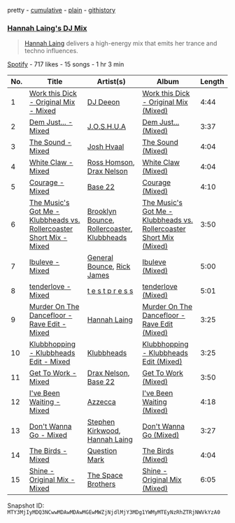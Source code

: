 pretty - [cumulative](/playlists/cumulative/37i9dQZF1DXdIfKnZu3eDU.md) - [plain](/playlists/plain/37i9dQZF1DXdIfKnZu3eDU) - [githistory](https://github.githistory.xyz/mackorone/spotify-playlist-archive/blob/main/playlists/plain/37i9dQZF1DXdIfKnZu3eDU)

### [Hannah Laing's DJ Mix](https://open.spotify.com/playlist/37i9dQZF1DXdIfKnZu3eDU)

> <a href="spotify:artist:1QEd635szhierW6gzRiS1o">Hannah Laing</a> delivers a high\-energy mix that emits her trance and techno influences.

[Spotify](https://open.spotify.com/user/spotify) - 717 likes - 15 songs - 1 hr 3 min

| No. | Title | Artist(s) | Album | Length |
|---|---|---|---|---|
| 1 | [Work this Dick \- Original Mix \- Mixed](https://open.spotify.com/track/2u9sIRO42nyeIi13qi97sR) | [DJ Deeon](https://open.spotify.com/artist/5wY9R35VmZOg7NxQvKJXdH) | [Work this Dick \- Original Mix \(Mixed\)](https://open.spotify.com/album/5UfoaY40KlJ9bLjuOd9JVf) | 4:44 |
| 2 | [Dem Just..\. \- Mixed](https://open.spotify.com/track/7wzxNMgvhMqWjSBijazv21) | [J.O.S.H.U.A](https://open.spotify.com/artist/5KfmpiHjpiuioMiGZrG5UI) | [Dem Just..\. \(Mixed\)](https://open.spotify.com/album/0gPfnrY31sBvK8dxXB34eV) | 3:37 |
| 3 | [The Sound \- Mixed](https://open.spotify.com/track/0NoJYtVIMGrTYYsdzJD0Ff) | [Josh Hvaal](https://open.spotify.com/artist/2PgkUTvQC1o1ybSkoJ1axn) | [The Sound \(Mixed\)](https://open.spotify.com/album/3plTiDbwPUjaUBzHiDn71k) | 4:04 |
| 4 | [White Claw \- Mixed](https://open.spotify.com/track/5HU3RJxbRzRf2OjxxBITPa) | [Ross Homson](https://open.spotify.com/artist/1Ju1dQvlmVArB0dZ4XNbev), [Drax Nelson](https://open.spotify.com/artist/4FqzXwtV1i251Pl8aIoaQO) | [White Claw \(Mixed\)](https://open.spotify.com/album/0soRl8DuzFtDGK12YIBJwX) | 4:04 |
| 5 | [Courage \- Mixed](https://open.spotify.com/track/2XmMfPEnLQGfamBHoHNnJb) | [Base 22](https://open.spotify.com/artist/7k50lPPKLkbKIpYAGKaOxc) | [Courage \(Mixed\)](https://open.spotify.com/album/5uBuoPZ340aHSHGRbqNcFS) | 4:10 |
| 6 | [The Music's Got Me \- Klubbheads vs\. Rollercoaster Short Mix \- Mixed](https://open.spotify.com/track/2mgcvLHSLLDcALqrozAmlg) | [Brooklyn Bounce](https://open.spotify.com/artist/6vdgAccr11YvDg9pEj6gOZ), [Rollercoaster](https://open.spotify.com/artist/6znlp6eyARykI2zjw8HSxM), [Klubbheads](https://open.spotify.com/artist/2j9KNQNo5B2mQ1isoa0eIe) | [The Music's Got Me \- Klubbheads vs\. Rollercoaster Short Mix \(Mixed\)](https://open.spotify.com/album/607pNFhhU9YQEDaxAafdUb) | 3:50 |
| 7 | [Ibuleve \- Mixed](https://open.spotify.com/track/6WxsPx5sTx3N8JqJMNWW32) | [General Bounce](https://open.spotify.com/artist/1NLAHihikChxVp5SBVNZeK), [Rick James](https://open.spotify.com/artist/0FrpdcVlJQqibaz5HfBUrL) | [Ibuleve \(Mixed\)](https://open.spotify.com/album/3T6ftaAaQRraSBIEx1uiE4) | 5:00 |
| 8 | [tenderlove \- Mixed](https://open.spotify.com/track/77uE9wtXmjLJkFCuNpUlVF) | [t e s t p r e s s](https://open.spotify.com/artist/4udW3rcRXEmwm706eR5h8u) | [tenderlove \(Mixed\)](https://open.spotify.com/album/2lo09pEuWIU8xFLiYVJUqq) | 5:01 |
| 9 | [Murder On The Dancefloor \- Rave Edit \- Mixed](https://open.spotify.com/track/1k14ZTJgvCKeF7pibJdNFX) | [Hannah Laing](https://open.spotify.com/artist/1QEd635szhierW6gzRiS1o) | [Murder On The Dancefloor \- Rave Edit \(Mixed\)](https://open.spotify.com/album/5Y8yAB1Y2XkFLmnME1Ww1d) | 3:25 |
| 10 | [Klubbhopping \- Klubbheads Edit \- Mixed](https://open.spotify.com/track/5XHGgUv86kL9G8EDfhjNSg) | [Klubbheads](https://open.spotify.com/artist/2j9KNQNo5B2mQ1isoa0eIe) | [Klubbhopping \- Klubbheads Edit \(Mixed\)](https://open.spotify.com/album/1whF4thL0TxLotdoPNLp4c) | 3:25 |
| 11 | [Get To Work \- Mixed](https://open.spotify.com/track/0kaSi72G6QsrfogKwVVxwY) | [Drax Nelson](https://open.spotify.com/artist/4FqzXwtV1i251Pl8aIoaQO), [Base 22](https://open.spotify.com/artist/7k50lPPKLkbKIpYAGKaOxc) | [Get To Work \(Mixed\)](https://open.spotify.com/album/2qKIbKINFTj2d0mwhxcCNW) | 3:50 |
| 12 | [I've Been Waiting \- Mixed](https://open.spotify.com/track/1ZO3OAUaqssC3YlBTL9fwc) | [Azzecca](https://open.spotify.com/artist/2k5DY2QDU3kBi5DX7OQlWj) | [I've Been Waiting \(Mixed\)](https://open.spotify.com/album/4HjcgXmDLSqcAJkyLQ2E9d) | 4:18 |
| 13 | [Don't Wanna Go \- Mixed](https://open.spotify.com/track/3rS9o1hYnkmFffwsL5fyBN) | [Stephen Kirkwood](https://open.spotify.com/artist/2B3Vmzyhy4QFnY02UKyMi5), [Hannah Laing](https://open.spotify.com/artist/1QEd635szhierW6gzRiS1o) | [Don't Wanna Go \(Mixed\)](https://open.spotify.com/album/2jwO9OxiCRXAzyVD2uHvAl) | 3:27 |
| 14 | [The Birds \- Mixed](https://open.spotify.com/track/3lUSt9VK7Q5Ou2G56Wytxc) | [Question Mark](https://open.spotify.com/artist/41REvYlvUU3FCP5f65Jllh) | [The Birds \(Mixed\)](https://open.spotify.com/album/1Iyanm8lh5AmNwi6QqcVA4) | 4:04 |
| 15 | [Shine \- Original Mix \- Mixed](https://open.spotify.com/track/2p3gNuIqSiPBtmmw0hW6Pa) | [The Space Brothers](https://open.spotify.com/artist/4nb1tQbYZYqvr50cdTqek5) | [Shine \- Original Mix \(Mixed\)](https://open.spotify.com/album/7zn9j02IBK8gVw4A3lSwuA) | 6:05 |

Snapshot ID: `MTY3MjIyMDQ3NCwwMDAwMDAwMGEwMWZjNjdlMjY3MDg1YWMyMTEyNzRhZTRjNWVkYzA0`
